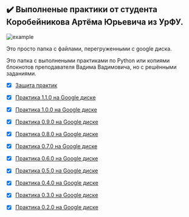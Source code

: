 ## :heavy_check_mark: Выполненые практики от студента __Коробейникова Артёма Юрьевича из УрФУ__.
![example](https://img.shields.io/badge/Google_colab-Python-darkgreen)

Это просто папка с файлами, перегруженными с google диска.

Это папка с выполнеными практиками по Python или копиями блокнотов преподавателя Вадима Вадимовича, но с решёнными заданиями.
- [X] [Защита практик](https://github.com/SWAWERREWEW/practices-urfu-publish)
- [X] [Практика 1.1.0 на Google диске](https://colab.research.google.com/drive/1UpuD-DGyyExaZkN1ndT7ybOXjzSpUmv9?usp=drive_link)
- [X] [Практика 1.0.0 на Google диске](https://colab.research.google.com/drive/1pEx5Czy-tpxMx0bOsNy1M-vKyUX9naSh?usp=sharing)
- [X] [Практика 0.9.0 на Google диске](https://colab.research.google.com/drive/1LrgaJtI4wWpsRuuJp3OPxmNQNYnUD0dp?usp=sharing)
- [X] [Практика 0.8.0 на Google диске](https://colab.research.google.com/drive/1F-FmYMxPvDMEVTxbtcGhaQXIIfUNCtZR?usp=sharing)
- [X] [Практика 0.7.0 на Google диске](https://colab.research.google.com/drive/1LQKoT0M6hXQucZq4ANWPz69-lBOqoPM0?usp=sharing)
- [X] [Практика 0.6.0 на Google диске](https://colab.research.google.com/drive/1QlHKZR4knE7xZ0OVP7VXr_P8jXQgiXdS?usp=sharing)
- [X] [Практика 0.5.0 на Google диске](https://colab.research.google.com/drive/1YcIQAbkpccv5jAy8XEUyvD39ZrzlcXi2?usp=sharing)
- [X] [Практика 0.4.0 на Google диске](https://colab.research.google.com/drive/17uoC41a6HbBWh5mXRBCPbb1UrexUNtLn?usp=sharing)
- [X] [Практика 0.3.0 на Google диске](https://colab.research.google.com/drive/1_P3JZoSvuTQbCjozSanhXujmz9_9KorA?usp=sharing)
- [X] [Практика 0.2.0 на Google диске](https://colab.research.google.com/drive/1DxK3852IrSW8Zn1USgmJSWxX6lQRl8Pd?usp=sharing)

